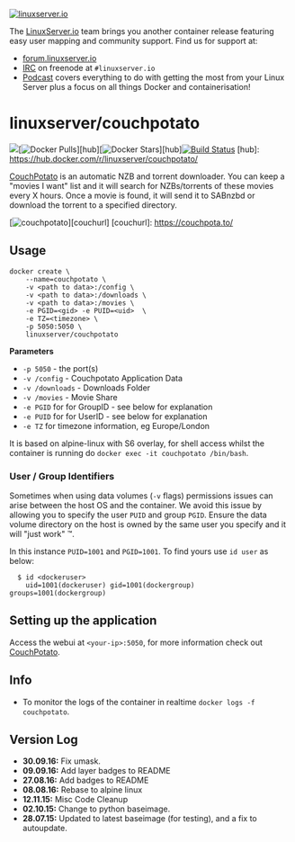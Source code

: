 [linuxserverurl]: https://linuxserver.io
[forumurl]: https://forum.linuxserver.io
[ircurl]: https://www.linuxserver.io/irc/
[podcasturl]: https://www.linuxserver.io/podcast/

[![linuxserver.io](https://raw.githubusercontent.com/linuxserver/docker-templates/master/linuxserver.io/img/linuxserver_medium.png)][linuxserverurl]

The [LinuxServer.io][linuxserverurl] team brings you another container release featuring easy user mapping and community support. Find us for support at:
* [forum.linuxserver.io][forumurl]
* [IRC][ircurl] on freenode at `#linuxserver.io`
* [Podcast][podcasturl] covers everything to do with getting the most from your Linux Server plus a focus on all things Docker and containerisation!

# linuxserver/couchpotato


[![](https://images.microbadger.com/badges/image/linuxserver/couchpotato.svg)](http://microbadger.com/images/linuxserver/couchpotato "Get your own image badge on microbadger.com")[![Docker Pulls](https://img.shields.io/docker/pulls/linuxserver/couchpotato.svg)][hub][![Docker Stars](https://img.shields.io/docker/stars/linuxserver/couchpotato.svg)][hub][![Build Status](http://jenkins.linuxserver.io:8080/buildStatus/icon?job=Dockers/LinuxServer.io/linuxserver-couchpotato)](http://jenkins.linuxserver.io:8080/job/Dockers/job/LinuxServer.io/job/linuxserver-couchpotato/)
[hub]: https://hub.docker.com/r/linuxserver/couchpotato/

[CouchPotato](https://couchpota.to) is an automatic NZB and torrent downloader. You can keep a "movies I want" list and it will search for NZBs/torrents of these movies every X hours. Once a movie is found, it will send it to SABnzbd or download the torrent to a specified directory.

[![couchpotato](https://couchpota.to/media/images/full.png)][couchurl]
[couchurl]: https://couchpota.to/

## Usage

```
docker create \
	--name=couchpotato \
	-v <path to data>:/config \
	-v <path to data>:/downloads \
	-v <path to data>:/movies \
	-e PGID=<gid> -e PUID=<uid>  \
	-e TZ=<timezone> \
	-p 5050:5050 \
	linuxserver/couchpotato
```

**Parameters**

* `-p 5050` - the port(s)
* `-v /config` - Couchpotato Application Data
* `-v /downloads` - Downloads Folder
* `-v /movies` - Movie Share
* `-e PGID` for for GroupID - see below for explanation
* `-e PUID` for for UserID - see below for explanation
* `-e TZ` for timezone information, eg Europe/London

It is based on alpine-linux with S6 overlay, for shell access whilst the container is running do `docker exec -it couchpotato /bin/bash`.

### User / Group Identifiers

Sometimes when using data volumes (`-v` flags) permissions issues can arise between the host OS and the container. We avoid this issue by allowing you to specify the user `PUID` and group `PGID`. Ensure the data volume directory on the host is owned by the same user you specify and it will "just work" ™.

In this instance `PUID=1001` and `PGID=1001`. To find yours use `id user` as below:

```
  $ id <dockeruser>
    uid=1001(dockeruser) gid=1001(dockergroup) groups=1001(dockergroup)
```

## Setting up the application
Access the webui at `<your-ip>:5050`, for more information check out [CouchPotato](https://couchpota.to).

## Info

* To monitor the logs of the container in realtime `docker logs -f couchpotato`.

## Version Log

+ **30.09.16:** Fix umask.
+ **09.09.16:** Add layer badges to README
+ **27.08.16:** Add badges to README
+ **08.08.16:** Rebase to alpine linux
+ **12.11.15:** Misc Code Cleanup
+ **02.10.15:** Change to python baseimage. 
+ **28.07.15:** Updated to latest baseimage (for testing), and a fix to autoupdate. 
